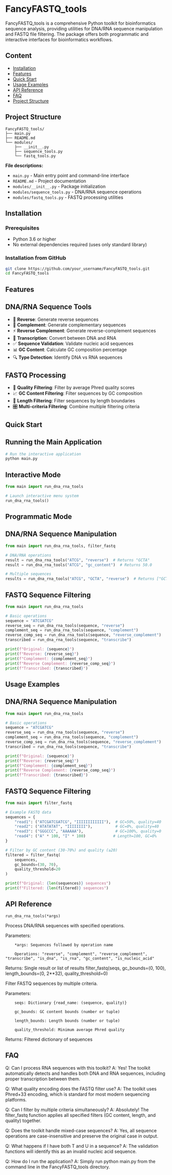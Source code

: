 # FancyFASTQ_tools
FancyFASTQ_tools is a comprehensive Python toolkit for bioinformatics sequence analysis, providing utilities for DNA/RNA sequence manipulation and FASTQ file filtering. The package offers both programmatic and interactive interfaces for bioinformatics workflows.

## Content

- [Installation](#installation)
- [Features](#features)
- [Quick Start](#quick-start)
- [Usage Examples](#usage-examples)
- [API Reference](#api-reference)
- [FAQ](#faq)
- [Project Structure](#project-structure)


## Project Structure

```
FancyFASTQ_tools/
├── main.py
├── README.md
└── modules/
    ├── __init__.py
    ├── sequence_tools.py
    └── fastq_tools.py
```

**File descriptions:**
- `main.py` - Main entry point and command-line interface
- `README.md` - Project documentation
- `modules/__init__.py` - Package initialization
- `modules/sequence_tools.py` - DNA/RNA sequence operations
- `modules/fastq_tools.py` - FASTQ processing utilities

## Installation
### Prerequisites
- Python 3.6 or higher
- No external dependencies required (uses only standard library)

### Installation from GitHub

```bash
git clone https://github.com/your_username/FancyFASTQ_tools.git
cd FancyFASTQ_tools
```

## Features
## DNA/RNA Sequence Tools

- 🔄 **Reverse**: Generate reverse sequences
- 🧬 **Complement**: Generate complementary sequences
- ⚡ **Reverse Complement**: Generate reverse-complement sequences
- 📝 **Transcription**: Convert between DNA and RNA
- ✅ **Sequence Validation**: Validate nucleic acid sequences
- 📊 **GC Content**: Calculate GC composition percentage
- 🔍 **Type Detection**: Identify DNA vs RNA sequences

## FASTQ Processing

- 🎯 **Quality Filtering**: Filter by average Phred quality scores
- 📈 **GC Content Filtering**: Filter sequences by GC composition
- 📏 **Length Filtering**: Filter sequences by length boundaries
- 🎛️ **Multi-criteria Filtering**: Combine multiple filtering criteria


## Quick Start
## Running the Main Application

```bash
# Run the interactive application
python main.py
```

## Interactive Mode
```python
from main import run_dna_rna_tools

# Launch interactive menu system
run_dna_rna_tools()
```
## Programmatic Mode
## DNA/RNA Sequence Manipulation
```python
from main import run_dna_rna_tools, filter_fastq

# DNA/RNA operations
result = run_dna_rna_tools("ATCG", "reverse")  # Returns "GCTA"
result = run_dna_rna_tools("ATCG", "gc_content")  # Returns 50.0

# Multiple sequences
results = run_dna_rna_tools("ATCG", "GCTA", "reverse")  # Returns ["GCTA", "ATCG"]
```
## FASTQ Sequence Filtering
```python
from main import run_dna_rna_tools

# Basic operations
sequence = "ATCGATCG"
reverse_seq = run_dna_rna_tools(sequence, "reverse")
complement_seq = run_dna_rna_tools(sequence, "complement") 
reverse_comp_seq = run_dna_rna_tools(sequence, "reverse_complement")
transcribed = run_dna_rna_tools(sequence, "transcribe")

print(f"Original: {sequence}")
print(f"Reverse: {reverse_seq}")
print(f"Complement: {complement_seq}")
print(f"Reverse Complement: {reverse_comp_seq}")
print(f"Transcribed: {transcribed}")
```
## Usage Examples
## DNA/RNA Sequence Manipulation
```python
from main import run_dna_rna_tools

# Basic operations
sequence = "ATCGATCG"
reverse_seq = run_dna_rna_tools(sequence, "reverse")
complement_seq = run_dna_rna_tools(sequence, "complement") 
reverse_comp_seq = run_dna_rna_tools(sequence, "reverse_complement")
transcribed = run_dna_rna_tools(sequence, "transcribe")

print(f"Original: {sequence}")
print(f"Reverse: {reverse_seq}")
print(f"Complement: {complement_seq}")
print(f"Reverse Complement: {reverse_comp_seq}")
print(f"Transcribed: {transcribed}")
```

## FASTQ Sequence Filtering
```python
from main import filter_fastq

# Example FASTQ data
sequences = {
    "read1": ("ATCGATCGATCG", "IIIIIIIIIIII"),  # GC=50%, quality=40
    "read2": ("ATATATAT", "IIIIIIII"),          # GC=0%, quality=40  
    "read3": ("GGGCCC", "AAAAAA"),              # GC=100%, quality=0
    "read4": ("A" * 100, "I" * 100)            # Length=100, GC=0%
}

# Filter by GC content (30-70%) and quality (≥20)
filtered = filter_fastq(
    sequences, 
    gc_bounds=(30, 70),
    quality_threshold=20
)

print(f"Original: {len(sequences)} sequences")
print(f"Filtered: {len(filtered)} sequences")
```
## API Reference
```
run_dna_rna_tools(*args)
```
Process DNA/RNA sequences with specified operations.

Parameters:
```
    *args: Sequences followed by operation name

    Operations: "reverse", "complement", "reverse_complement", "transcribe", "is_dna", "is_rna", "gc_content", "is_nucleic_acid"
```
Returns: Single result or list of results
filter_fastq(seqs, gc_bounds=(0, 100), length_bounds=(0, 2**32), quality_threshold=0)

Filter FASTQ sequences by multiple criteria.

Parameters:
```
    seqs: Dictionary {read_name: (sequence, quality)}

    gc_bounds: GC content bounds (number or tuple)

    length_bounds: Length bounds (number or tuple)

    quality_threshold: Minimum average Phred quality
```
Returns: Filtered dictionary of sequences


## FAQ
Q: Can I process RNA sequences with this toolkit?
A: Yes! The toolkit automatically detects and handles both DNA and RNA sequences, including proper transcription between them.

Q: What quality encoding does the FASTQ filter use?
A: The toolkit uses Phred+33 encoding, which is standard for most modern sequencing platforms.

Q: Can I filter by multiple criteria simultaneously?
A: Absolutely! The filter_fastq function applies all specified filters (GC content, length, and quality) together.

Q: Does the toolkit handle mixed-case sequences?
A: Yes, all sequence operations are case-insensitive and preserve the original case in output.

Q: What happens if I have both T and U in a sequence?
A: The validation functions will identify this as an invalid nucleic acid sequence.

Q: How do I run the application?
A: Simply run python main.py from the command line in the FancyFASTQ_tools directory.
